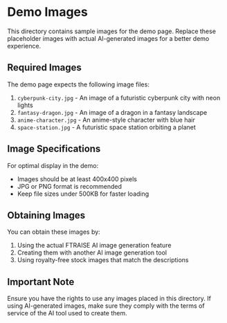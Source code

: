 # Demo Images

This directory contains sample images for the demo page. Replace these placeholder images with actual AI-generated images for a better demo experience.

## Required Images

The demo page expects the following image files:

1. `cyberpunk-city.jpg` - An image of a futuristic cyberpunk city with neon lights
2. `fantasy-dragon.jpg` - An image of a dragon in a fantasy landscape
3. `anime-character.jpg` - An anime-style character with blue hair
4. `space-station.jpg` - A futuristic space station orbiting a planet

## Image Specifications

For optimal display in the demo:

- Images should be at least 400x400 pixels
- JPG or PNG format is recommended
- Keep file sizes under 500KB for faster loading

## Obtaining Images

You can obtain these images by:

1. Using the actual FTRAISE AI image generation feature
2. Creating them with another AI image generation tool
3. Using royalty-free stock images that match the descriptions

## Important Note

Ensure you have the rights to use any images placed in this directory. If using AI-generated images, make sure they comply with the terms of service of the AI tool used to create them.
